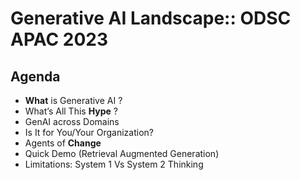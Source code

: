 # Generative AI Landscape::  ODSC APAC 2023

## Agenda
+ **What** is Generative AI ? 
+ What’s All This **Hype** ?
+ GenAI across Domains
+ Is It for You/Your Organization?
+ Agents of **Change**
+ Quick Demo (Retrieval Augmented Generation)
+ Limitations: System 1 Vs System 2 Thinking

